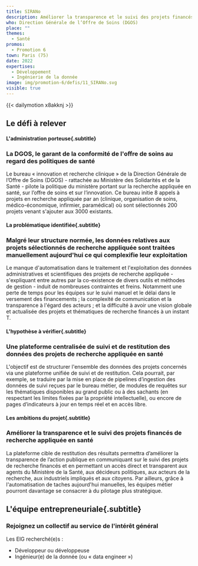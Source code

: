 ```yaml
---
title: SIRANo
description: Améliorer la transparence et le suivi des projets financés de recherche appliquée en santé 
who: Direction Générale de l’Offre de Soins (DGOS)
place: ""
themes:
  - Santé
promos:
  - Promotion 6
town: Paris (75)
date: 2022
expertises:
  - Développement
  - Ingénierie de la donnée
image: img/promotion-6/defis/11_SIRANo.svg
visible: true
---
```


{{< dailymotion x8akknj >}}

## Le défi à relever

#### L'administration porteuse{.subtitle}
### La DGOS, le garant de la conformité de l'offre de soins au regard des politiques de santé
Le bureau « innovation et recherche clinique » de la Direction Générale de l’Offre de Soins (DGOS) - rattachée au Ministère des Solidarités et de la Santé - pilote la politique du ministère portant sur la recherche appliquée en santé, sur l’offre de soins et sur l’innovation.
Ce bureau initie 8 appels à projets en recherche appliquée par an (clinique, organisation de soins, médico-économique, infirmier, paramédical) où sont sélectionnés 200 projets venant s'ajouter aux 3000 existants.

#### La problématique identifiée{.subtitle}
### Malgré leur structure normée, les données relatives aux projets sélectionnés de recherche appliquée sont traitées manuellement aujourd'hui ce qui complexifie leur exploitation
Le manque d'automatisation dans le traitement et l'exploitation des données administratives et scientifiques des projets de recherche appliquée - s'expliquant entre autres par la co-existence de divers outils et méthodes de gestion - induit de nombreuses contraintes et freins. Notamment une perte de temps pour les équipes sur le suivi manuel et le délai dans le versement des financements ; la complexité de communication et la transparence à l'égard des acteurs ; et la difficulté à avoir une vision globale et actualisée des projets et thématiques de recherche financés à un instant T.

#### L'hypothèse à vérifier{.subtitle}
### Une plateforme centralisée de suivi et de restitution des données des projets de recherche appliquée en santé
L'objectif est de structurer l'ensemble des données des projets concernés via une plateforme unifiée de suivi et de restitution.
Cela pourrait, par exemple, se traduire par la mise en place de pipelines d’ingestion des données de suivi reçues par le bureau métier, de modules de requêtes sur les thématiques disponibles au grand public ou à des sachants (en respectant les limites fixées par la propriété intellectuelle), ou encore de pages d’indicateurs à jour en temps réel et en accès libre.

#### Les ambitions du projet{.subtitle}
### Améliorer la transparence et le suivi des projets financés de recherche appliquée en santé
La plateforme cible de restitution des résultats permettra d’améliorer la transparence de l’action publique en communiquant sur le suivi des projets de recherche financés et en permettant un accès direct et transparent aux agents du Ministère de la Santé, aux décideurs politiques, aux acteurs de la recherche, aux industriels impliqués et aux citoyens.
Par ailleurs, grâce à l'automatisation de taches aujourd'hui manuelles, les équipes métier pourront davantage se consacrer à du pilotage plus stratégique.

## L'équipe entrepreneuriale{.subtitle}
### Rejoignez un collectif au service de l'intérêt général

Les EIG recherché(e)s :
* Développeur ou développeuse
* Ingénieur(e) de la donnée (ou « data engineer »)
